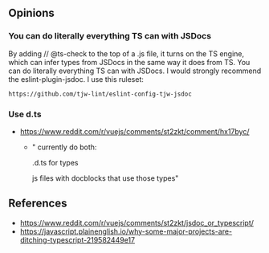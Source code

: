 
## Opinions

### You can do literally everything TS can with JSDocs

 By adding // @ts-check to the top of a .js file, it turns on the TS engine, which can infer types from JSDocs in the same way it does from TS. You can do literally everything TS can with JSDocs. I would strongly recommend the eslint-plugin-jsdoc. I use this ruleset:

    https://github.com/tjw-lint/eslint-config-tjw-jsdoc


### Use d.ts 

- https://www.reddit.com/r/vuejs/comments/st2zkt/comment/hx17byc/
  - " currently do both:

    .d.ts for types

    js files with docblocks that use those types"

## References

- https://www.reddit.com/r/vuejs/comments/st2zkt/jsdoc_or_typescript/
- https://javascript.plainenglish.io/why-some-major-projects-are-ditching-typescript-219582449e17